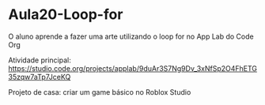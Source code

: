 # Aula20-Loop-for
O aluno aprende a fazer uma arte utilizando o loop for no App Lab do Code Org

Atividade principal: https://studio.code.org/projects/applab/9duAr3S7Ng9Dv_3xNfSp2O4FhETG35zqw7aTp7JceKQ

Projeto de casa: criar um game básico no Roblox Studio

